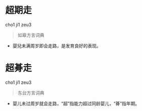 # 超期走
cho1 ji1 zeu3
> 如皋方言词典
- 婴兒未满周岁即会走路，是发育良好的表现。

# 超朞走
cho1 ji1 zeu3
> 东台方言词典
- 婴儿未过周岁就会走路，“超”指能力超过同龄婴儿，“朞”指年期。
